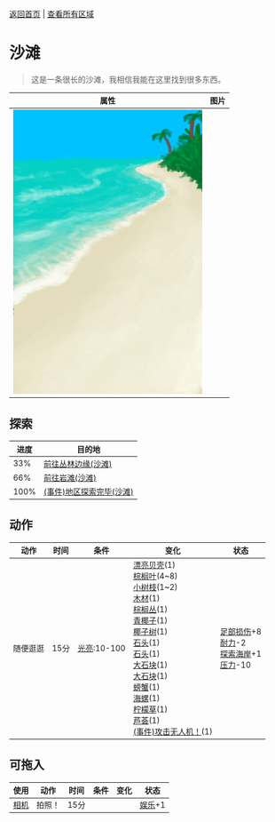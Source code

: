 [返回首页](index.md)   |  [查看所有区域](area.md)
# 沙滩  
> 这是一条很长的沙滩，我相信我能在这里找到很多东西。  
  
  属性  |   图片   
 ----  |  ----:   
   |  ![](Sprite/Beach.png)   
  
## 探索  
进度  |  目的地  
----  |  ----  
33%  |  [前往丛林边缘(沙滩)](Path_BeachToOutskirts.md)  
66%  |  [前往岩滩(沙滩)](Path_BeachToRocks.md)  
100%  |  [(事件)地区探索完毕(沙滩)](Event_BeachExplored.md)  
## 动作  
动作  |  时间  |  条件  |  变化  |  状态  
----  |  ----  |  ----  |  ----  |  ----  
随便逛逛  |  15分  |  [光亮](Light.md):10-100  |  [漂亮贝壳](SeashellsPretty.md)(1)<br>[棕榈叶](PalmFronds.md)(4~8)<br>[小树枝](Sticks.md)(1~2)<br>[木材](Wood.md)(1)<br>[棕榈丛](PalmBush.md)(1)<br>[青椰子](CoconutHusked.md)(1)<br>[椰子树](PalmTreeNew.md)(1)<br>[石头](Stone.md)(1)<br>[石头](Stone.md)(1)<br>[大石块](StoneHeavy.md)(1)<br>[大石块](StoneHeavy.md)(1)<br>[螃蟹](Crab.md)(1)<br>[海螺](Conch.md)(1)<br>[柠檬草](Lemongrass.md)(1)<br>[芦荟](AloeVera.md)(1)<br>[(事件)攻击无人机！](Event_DroneFight.md)(1)  |  [足部损伤](FootDamage.md)+8<br>[耐力](Stamina.md)-2<br>[探索海岸](Exploration_Beach.md)+1<br>[压力](Stress.md)-10  
## 可拖入  
使用  |  动作  |  时间  |  条件  |  变化  |  状态  
----  |  ----  |  ----  |  ----  |  ----  |  ----  
[相机](Camera.md)  |  拍照！  |  15分  |    |    |  [娱乐](Entertainment.md)+1  
